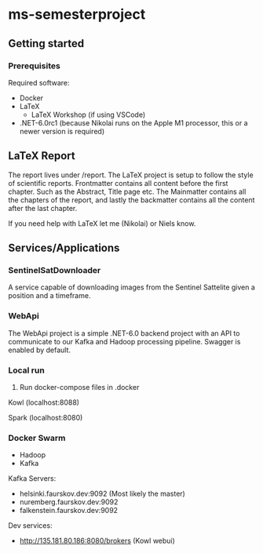 # ms-semesterproject

## Getting started

### Prerequisites

Required software:

- Docker
- LaTeX
  - LaTeX Workshop (if using VSCode)
- .NET-6.0rc1 (because Nikolai runs on the Apple M1 processor, this or a newer version is required)

## LaTeX Report

The report lives under /report. The LaTeX project is setup to follow the style of scientific reports. Frontmatter contains all content before the first chapter. Such as the Abstract, Title page etc. The Mainmatter contains all the chapters of the report, and lastly the backmatter contains all the content after the last chapter.

If you need help with LaTeX let me (Nikolai) or Niels know.

## Services/Applications

### SentinelSatDownloader

A service capable of downloading images from the Sentinel Sattelite given a position and a timeframe.

### WebApi

The WebApi project is a simple .NET-6.0 backend project with an API to communicate to our Kafka and Hadoop processing pipeline. Swagger is enabled by default.

### Local run

1. Run docker-compose files in .docker

Kowl (localhost:8088)

Spark (localhost:8080)

### Docker Swarm

- Hadoop
- Kafka

Kafka Servers:

- helsinki.faurskov.dev:9092 (Most likely the master)
- nuremberg.faurskov.dev:9092
- falkenstein.faurskov.dev:9092

Dev services:

- <http://135.181.80.186:8080/brokers> (Kowl webui)